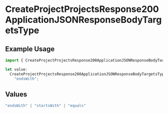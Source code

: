 # CreateProjectProjectsResponse200ApplicationJSONResponseBodyTargetsType

## Example Usage

```typescript
import { CreateProjectProjectsResponse200ApplicationJSONResponseBodyTargetsType } from "@vercel/sdk/models/createprojectop.js";

let value:
  CreateProjectProjectsResponse200ApplicationJSONResponseBodyTargetsType =
    "endsWith";
```

## Values

```typescript
"endsWith" | "startsWith" | "equals"
```